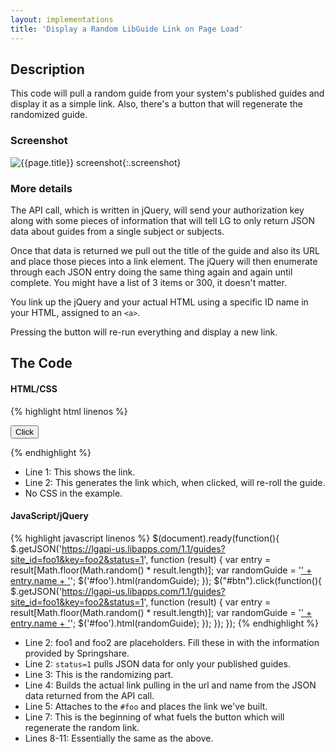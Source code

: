 ```yaml
---
layout: implementations
title: 'Display a Random LibGuide Link on Page Load'
---
```


## Description
        
This code will pull a random guide from your system's published guides and display it as a simple link. Also, there's a button that will regenerate the randomized guide.

### Screenshot

![{{page.title}} screenshot]({{site.baseurl}}/assets/{{page.title}}-screenshot.jpg){:.screenshot}

       
### More details
The API call, which is written in jQuery, will send your authorization key along with some pieces of information that will tell LG to only return JSON data about guides from a single subject or subjects.
        
Once that data is returned we pull out the title of the guide and also its URL and place those pieces into a link element. The jQuery will then enumerate through each JSON entry doing the same thing again and again until complete. You might have a list of 3 items or 300, it doesn't matter.
        
You link up the jQuery and your actual HTML using a specific ID name in your HTML, assigned to an ```<a>```. 

Pressing the button will re-run everything and display a new link.
 
    
## The Code

#### HTML/CSS

{% highlight html linenos %}
<div id="foo"></div>
<input type="button" id="btn" value="Click" />

{% endhighlight %}

* Line 1: This shows the link.
* Line 2: This generates the link which, when clicked, will re-roll the guide.
* No CSS in the example.

#### JavaScript/jQuery


{% highlight javascript linenos %}
$(document).ready(function(){
    $.getJSON('https://lgapi-us.libapps.com/1.1/guides?site_id=foo1&key=foo2&status=1', function (result) {
      var entry = result[Math.floor(Math.random() * result.length)];
      var randomGuide = '<a href="' + entry.url + '">' + entry.name + '</a>';
      $('#foo').html(randomGuide);
  });
    $("#btn").click(function(){
        $.getJSON('https://lgapi-us.libapps.com/1.1/guides?site_id=foo1&key=foo2&status=1', function (result) {
            var entry = result[Math.floor(Math.random() * result.length)];
            var randomGuide = '<a href="' + entry.url + '">' + entry.name + '</a>';
            $('#foo').html(randomGuide);
  });  });  });
 {% endhighlight %}

* Line 2: foo1 and foo2 are placeholders. Fill these in with the information provided by Springshare.
* Line 2: ```status=1``` pulls JSON data for only your published guides.
* Line 3: This is the randomizing part.
* Line 4: Builds the actual link pulling in the url and name from the JSON data returned from the API call.
* Line 5: Attaches to the ```#foo``` and places the link we've built.
* Line 7: This is the beginning of what fuels the button which will regenerate the random link.
* Lines 8-11: Essentially the same as the above.         